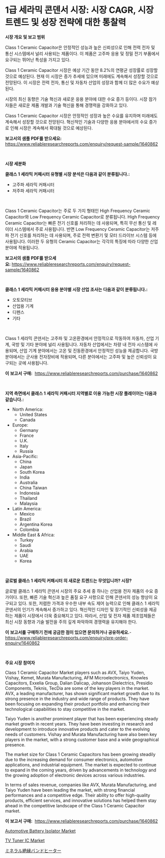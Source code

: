 <p><h1>1급 세라믹 콘덴서 시장: 시장 CAGR, 시장 트렌드 및 성장 전략에 대한 통찰력</h1></p><p><strong>시장 개요 및 보고 범위</strong></p>
<p><p>Class 1 Ceramic Capacitor은 안정적인 성능과 높은 신뢰성으로 인해 전력 전자 및 통신 시스템에서 널리 사용되는 제품이다. 이 제품은 고주파 응용 및 정밀 전기 부품에서 요구되는 뛰어난 특성을 가지고 있다.</p><p>Class 1 Ceramic Capacitor 시장은 예상 기간 동안 8.2%의 연평균 성장률로 성장할 것으로 예상된다. 현재 이 시장은 증가 추세에 있으며 미래에도 계속해서 성장할 것으로 전망된다. 이 시장은 전력 전자, 통신 및 자동차 산업의 성장과 함께 더 많은 수요가 예상된다.</p><p>시장의 최신 동향은 기술 혁신과 새로운 응용 분야에 대한 수요 증가 등이다. 시장 참가자들은 새로운 제품 개발과 기술 혁신을 통해 경쟁력을 강화하고 있다.</p><p>Class 1 Ceramic Capacitor 시장은 안정적인 성장과 높은 수요를 유지하며 미래에도 계속해서 성장할 것으로 전망된다. 혁신적인 기술과 다양한 응용 분야에서의 수요 증가로 인해 시장은 계속해서 확대될 것으로 예상된다.</p></p>
<p><strong>보고서의 샘플 PDF를 받으세요:</strong> <a href="https://www.reliableresearchreports.com/enquiry/request-sample/1640862">https://www.reliableresearchreports.com/enquiry/request-sample/1640862</a></p>
<p>&nbsp;</p>
<p><strong>시장 세분화</strong></p>
<p><strong>클래스 1 세라믹 커패시터 유형별 시장 분석은 다음과 같이 분류됩니다.:</strong></p>
<p><ul><li>고주파 세라믹 커패시터</li><li>저주파 세라믹 커패시터</li></ul></p>
<p>&nbsp;</p>
<p><p>Class 1 Ceramic Capacitor는 주로 두 가지 형태인 High Frequency Ceramic Capacitor와 Low Frequency Ceramic Capacitor로 분류됩니다. High Frequency Ceramic Capacitor는 빠른 전기 신호를 처리하는 데 사용되며, 특히 무선 통신 및 레이더 시스템에서 주로 사용됩니다. 반면 Low Frequency Ceramic Capacitor는 저주파 전기 신호를 처리하는 데 사용되며, 주로 전력 변환기 및 모터 드라이브 시스템 등에 사용됩니다. 이러한 두 유형의 Ceramic Capacitor는 각각의 특징에 따라 다양한 산업 분야에 적용됩니다.</p></p>
<p><strong>보고서의 샘플 PDF를 받으세요:</strong>&nbsp;<a href="https://www.reliableresearchreports.com/enquiry/request-sample/1640862">https://www.reliableresearchreports.com/enquiry/request-sample/1640862</a></p>
<p>&nbsp;</p>
<p><strong> 클래스 1 세라믹 커패시터 응용 분야별 시장 산업 조사는 다음과 같이 분류됩니다.:</strong></p>
<p><ul><li>오토모티브</li><li>산업용 기계</li><li>디펜스</li><li>기타</li></ul></p>
<p>&nbsp;</p>
<p><p>Class 1 세라믹 콘덴서는 고주파 및 고온환경에서 안정적으로 작동하여 자동차, 산업 기계, 국방 및 기타 분야에 널리 사용됩니다. 자동차 산업에서는 차량 내 전자 시스템에 사용되며, 산업 기계 분야에서는 고온 및 진동환경에서 안정적인 성능을 제공합니다. 국방 분야에서는 군사용 전자장비에 적용되며, 다른 분야에서는 고주파 및 높은 신뢰성이 요구되는 곳에 사용됩니다.</p></p>
<p><strong>이 보고서 구매:</strong>&nbsp; <a href="https://www.reliableresearchreports.com/purchase/1640862">https://www.reliableresearchreports.com/purchase/1640862</a></p>
<p>&nbsp;</p>
<p><strong>지역 측면에서 클래스 1 세라믹 커패시터 지역별로 이용 가능한 시장 플레이어는 다음과 같습니다.:</strong></p>
<p><ul>
    <li>
        North America:
        <ul>
            <li>United States</li>
            <li>Canada</li>
        </ul>
    </li>
    <li>
        Europe:
        <ul>
            <li>Germany</li>
            <li>France</li>
            <li>U.K.</li>
            <li>Italy</li>
            <li>Russia</li>
        </ul>
    </li>
    <li>
        Asia-Pacific:
        <ul>
            <li>China</li>
            <li>Japan</li>
            <li>South Korea</li>
            <li>India</li>
            <li>Australia</li>
            <li>China Taiwan</li>
            <li>Indonesia</li>
            <li>Thailand</li>
            <li>Malaysia</li>
        </ul>
    </li>
    <li>
        Latin America:
        <ul>
            <li>Mexico</li>
            <li>Brazil</li>
            <li>Argentina Korea</li>
            <li>Colombia</li>
        </ul>
    </li>
    <li>
        Middle East & Africa:
        <ul>
            <li>Turkey</li>
            <li>Saudi</li>
            <li>Arabia</li>
            <li>UAE</li>
            <li>Korea</li>
        </ul>
    </li>
    </ul></p>
<p>&nbsp;</p>
<p><strong>글로벌 클래스 1 세라믹 커패시터 의 새로운 트렌드는 무엇입니까? 시장?</strong></p>
<p><p>글로벌 클래스 1 세라믹 콘덴서 시장의 주요 추세 중 하나는 산업용 전자 제품의 수요 증가이다. 또한, 빠른 기술 혁신과 높은 품질 요구 사항으로 인해 콘덴서의 성능 향상이 요구되고 있다. 또한, 저렴한 가격과 우수한 내부 속도 제어 능력으로 인해 클래스 1 세라믹 콘덴서의 인기가 계속해서 증가하고 있다. 혁신적인 디자인 및 장기적인 신뢰성을 제공하는 제품이 시장에서 더욱 중요해지고 있다. 따라서, 산업 및 전자 제품 제조업체들은 최신 시장 동향과 기술 발전을 주의 깊게 파악하여 경쟁력을 유지해야 한다.</p></p>
<p><strong>이 보고서를 구매하기 전에 궁금한 점이 있으면 문의하거나 공유하세요.</strong>- <a href="https://www.reliableresearchreports.com/enquiry/pre-order-enquiry/1640862">https://www.reliableresearchreports.com/enquiry/pre-order-enquiry/1640862</a></p>
<p>&nbsp;</p>
<p><strong>주요 시장 참여자</strong></p>
<p><p>Class 1 Ceramic Capacitor Market players such as AVX, Taiyo Yuden, Vishay, Kemet, Murata Manufacturing, AFM Microelectronics, Knowles Capacitors, Exxelia Group, Dalian Dalicap, Johanson Dielectrics, Presidio Components, Teknis, TecDia are some of the key players in the market. AVX, a leading manufacturer, has shown significant market growth due to its strong presence in the industry and wide range of products. They have been focusing on expanding their product portfolio and enhancing their technological capabilities to stay competitive in the market.</p><p>Taiyo Yuden is another prominent player that has been experiencing steady market growth in recent years. They have been investing in research and development to introduce innovative products and cater to the evolving needs of customers. Vishay and Murata Manufacturing have also been key players in the market, with a strong customer base and a wide geographical presence.</p><p>The market size for Class 1 Ceramic Capacitors has been growing steadily due to the increasing demand for consumer electronics, automotive applications, and industrial equipment. The market is expected to continue to expand in the coming years, driven by advancements in technology and the growing adoption of electronic devices across various industries.</p><p>In terms of sales revenue, companies like AVX, Murata Manufacturing, and Taiyo Yuden have been leading the market, with strong financial performances and a competitive edge. Their ability to offer high-quality products, efficient services, and innovative solutions has helped them stay ahead in the competitive landscape of the Class 1 Ceramic Capacitor market.</p></p>
<p><strong>이 보고서 구매:</strong>&nbsp;&nbsp;<a href="https://www.reliableresearchreports.com/purchase/1640862">https://www.reliableresearchreports.com/purchase/1640862</a></p>
<p><p><a href="https://github.com/josesg55/Market-Research-Report-List-2/blob/main/automotive-battery-isolator-market.md">Automotive Battery Isolator Market</a></p><p><a href="https://github.com/indrystar/Market-Research-Report-List-2/blob/main/tv-tuner-ic-market.md">TV Tuner IC Market</a></p><p><a href="https://github.com/SarahFahey88/Market-Research-Report-List-1/blob/main/873593910660.md">ミネラル絶縁バンドヒーター</a></p></p>
